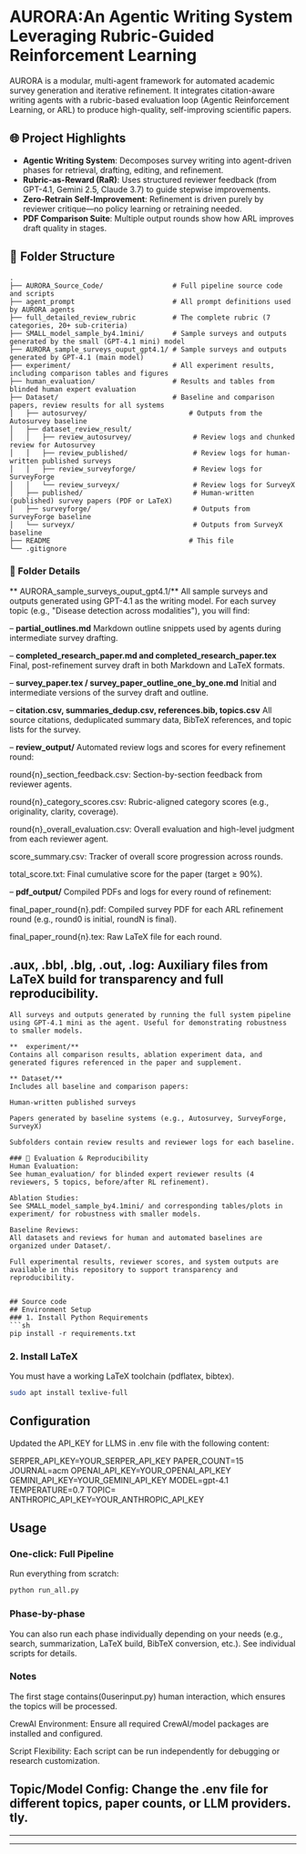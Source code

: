 # AURORA:An Agentic Writing System Leveraging Rubric-Guided Reinforcement Learning

AURORA is a modular, multi-agent framework for automated academic survey generation and iterative refinement. It integrates citation-aware writing agents with a rubric-based evaluation loop (Agentic Reinforcement Learning, or ARL) to produce high-quality, self-improving scientific papers.

## 🌐 Project Highlights

- **Agentic Writing System**: Decomposes survey writing into agent-driven phases for retrieval,  drafting, editing, and refinement.
- **Rubric-as-Reward (RaR)**: Uses structured reviewer feedback (from GPT-4.1, Gemini 2.5, Claude 3.7) to guide stepwise improvements.
- **Zero-Retrain Self-Improvement**: Refinement is driven purely by reviewer critique—no policy learning or retraining needed.
- **PDF Comparison Suite**: Multiple output rounds show how ARL improves draft quality in stages.

## 📁 Folder Structure

```text
.
├── AURORA_Source_Code/                 # Full pipeline source code and scripts
├── agent_prompt                        # All prompt definitions used by AURORA agents
├── full_detailed_review_rubric         # The complete rubric (7 categories, 20+ sub-criteria)
├── SMALL_model_sample_by4.1mini/       # Sample surveys and outputs generated by the small (GPT-4.1 mini) model
├── AURORA_sample_surveys_ouput_gpt4.1/ # Sample surveys and outputs generated by GPT-4.1 (main model)
├── experiment/                         # All experiment results, including comparison tables and figures
├── human_evaluation/                   # Results and tables from blinded human expert evaluation
├── Dataset/                            # Baseline and comparison papers, review results for all systems
│   ├── autosurvey/                         # Outputs from the Autosurvey baseline
│   ├── dataset_review_result/
│   │   ├── review_autosurvey/               # Review logs and chunked review for Autosurvey
│   │   ├── review_published/                # Review logs for human-written published surveys
│   │   ├── review_surveyforge/              # Review logs for SurveyForge
│   │   └── review_surveyx/                  # Review logs for SurveyX
│   ├── published/                           # Human-written (published) survey papers (PDF or LaTeX)
│   ├── surveyforge/                         # Outputs from SurveyForge baseline
│   └── surveyx/                             # Outputs from SurveyX baseline
├── README                                  # This file
└── .gitignore
```
### 📑 Folder Details
**  AURORA_sample_surveys_ouput_gpt4.1/**
All sample surveys and outputs generated using GPT-4.1 as the writing model. For each survey topic (e.g., "Disease detection across modalities"), you will find:

– **partial_outlines.md**
Markdown outline snippets used by agents during intermediate survey drafting.

– **completed_research_paper.md and completed_research_paper.tex**
Final, post-refinement survey draft in both Markdown and LaTeX formats.

– **survey_paper.tex / survey_paper_outline_one_by_one.md**
Initial and intermediate versions of the survey draft and outline.

– **citation.csv, summaries_dedup.csv, references.bib, topics.csv**
All source citations, deduplicated summary data, BibTeX references, and topic lists for the survey.

– **review_output/**
Automated review logs and scores for every refinement round:

round{n}_section_feedback.csv: Section-by-section feedback from reviewer agents.

round{n}_category_scores.csv: Rubric-aligned category scores (e.g., originality, clarity, coverage).

round{n}_overall_evaluation.csv: Overall evaluation and high-level judgment from each reviewer agent.

score_summary.csv: Tracker of overall score progression across rounds.

total_score.txt: Final cumulative score for the paper (target ≥ 90%).

– **pdf_output/**
Compiled PDFs and logs for every round of refinement:

final_paper_round{n}.pdf: Compiled survey PDF for each ARL refinement round (e.g., round0 is initial, roundN is final).

final_paper_round{n}.tex: Raw LaTeX file for each round.

.aux, .bbl, .blg, .out, .log: Auxiliary files from LaTeX build for transparency and full reproducibility.
---
```  SMALL_model_sample_by4.1mini/
All surveys and outputs generated by running the full system pipeline using GPT-4.1 mini as the agent. Useful for demonstrating robustness to smaller models.

**  experiment/**
Contains all comparison results, ablation experiment data, and generated figures referenced in the paper and supplement.

** Dataset/**
Includes all baseline and comparison papers:

Human-written published surveys

Papers generated by baseline systems (e.g., Autosurvey, SurveyForge, SurveyX)

Subfolders contain review results and reviewer logs for each baseline.

### 🔬 Evaluation & Reproducibility
Human Evaluation:
See human_evaluation/ for blinded expert reviewer results (4 reviewers, 5 topics, before/after RL refinement).

Ablation Studies:
See SMALL_model_sample_by4.1mini/ and corresponding tables/plots in experiment/ for robustness with smaller models.

Baseline Reviews:
All datasets and reviews for human and automated baselines are organized under Dataset/.

Full experimental results, reviewer scores, and system outputs are available in this repository to support transparency and reproducibility.


## Source code
## Environment Setup
### 1. Install Python Requirements
```sh
pip install -r requirements.txt
```

### 2. Install LaTeX
You must have a working LaTeX toolchain (pdflatex, bibtex).

```sh
sudo apt install texlive-full
```
## Configuration
Updated the API_KEY for LLMS in .env file with the following content:

SERPER_API_KEY=YOUR_SERPER_API_KEY
PAPER_COUNT=15
JOURNAL=acm
OPENAI_API_KEY=YOUR_OPENAI_API_KEY
GEMINI_API_KEY=YOUR_GEMINI_API_KEY
MODEL=gpt-4.1
TEMPERATURE=0.7
TOPIC=
ANTHROPIC_API_KEY=YOUR_ANTHROPIC_API_KEY
## Usage

### One-click: Full Pipeline
Run everything from scratch:

```sh
python run_all.py

```
### Phase-by-phase
You can also run each phase individually depending on your needs (e.g., search, summarization, LaTeX build, BibTeX conversion, etc.).
See individual scripts for details.
### Notes
The first stage contains(0userinput.py) human interaction, which ensures the topics will be processed. 

CrewAI Environment: Ensure all required CrewAI/model packages are installed and configured.

Script Flexibility: Each script can be run independently for debugging or research customization.

Topic/Model Config: Change the .env file for different topics, paper counts, or LLM providers.
tly.
---



 

---

 

---
 

